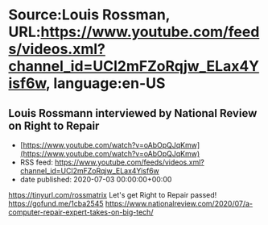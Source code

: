 # Source:Louis Rossman, URL:https://www.youtube.com/feeds/videos.xml?channel_id=UCl2mFZoRqjw_ELax4Yisf6w, language:en-US

## Louis Rossmann interviewed by National Review on Right to Repair
 - [https://www.youtube.com/watch?v=oAbOpQJqKmw](https://www.youtube.com/watch?v=oAbOpQJqKmw)
 - RSS feed: https://www.youtube.com/feeds/videos.xml?channel_id=UCl2mFZoRqjw_ELax4Yisf6w
 - date published: 2020-07-03 00:00:00+00:00

https://tinyurl.com/rossmatrix
Let's get Right to Repair passed! https://gofund.me/1cba2545
https://www.nationalreview.com/2020/07/a-computer-repair-expert-takes-on-big-tech/

